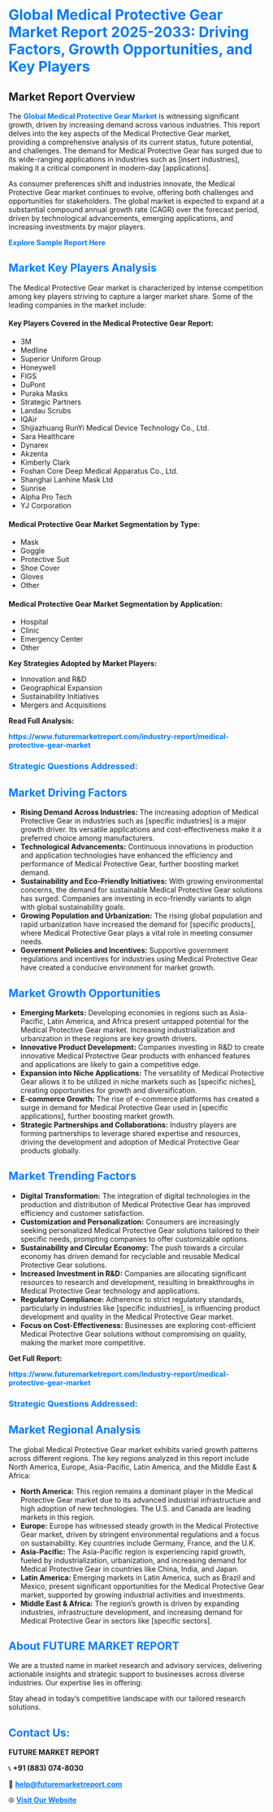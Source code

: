 <h1 style="color: #007BFF;">Global Medical Protective Gear Market Report 2025-2033: Driving Factors, Growth Opportunities, and Key Players</h1>

<section id="overview">
<h2>Market Report Overview</h2>
<p>The <a href="https://www.futuremarketreport.com/industry-report/medical-protective-gear-market" style="color: #007BFF; text-decoration: none;"><strong>Global Medical Protective Gear Market</strong></a> is witnessing significant growth, driven by increasing demand across various industries. This report delves into the key aspects of the Medical Protective Gear market, providing a comprehensive analysis of its current status, future potential, and challenges. The demand for Medical Protective Gear has surged due to its wide-ranging applications in industries such as [insert industries], making it a critical component in modern-day [applications].</p>
<p>As consumer preferences shift and industries innovate, the Medical Protective Gear market continues to evolve, offering both challenges and opportunities for stakeholders. The global market is expected to expand at a substantial compound annual growth rate (CAGR) over the forecast period, driven by technological advancements, emerging applications, and increasing investments by major players.</p>
</section>

<section id="overview">
<p><a href="https://www.futuremarketreport.com/request-sample/reportId=77738" style="color: #007BFF; text-decoration: none;"><strong>Explore Sample Report Here</strong></a></p>
</section>

<section id="key-players">
<h2 style="color: #007BFF;">Market Key Players Analysis</h2>
<p>The Medical Protective Gear market is characterized by intense competition among key players striving to capture a larger market share. Some of the leading companies in the market include:</p>
<h4>Key Players Covered in the Medical Protective Gear Report:</h4>
<ul><li>3M</li><li>Medline</li><li>Superior Uniform Group</li><li>Honeywell</li><li>FIGS</li><li>DuPont</li><li>Puraka Masks</li><li>Strategic Partners</li><li>Landau Scrubs</li><li>IQAir</li><li>Shijiazhuang RunYi Medical Device Technology Co., Ltd.</li><li>Sara Healthcare</li><li>Dynarex</li><li>Akzenta</li><li>Kimberly Clark</li><li>Foshan Core Deep Medical Apparatus Co., Ltd.</li><li>Shanghai Lanhine Mask Ltd</li><li>Sunrise</li><li>Alpha Pro Tech</li><li>YJ Corporation</li></ul>
<h4>Medical Protective Gear Market Segmentation by Type:</h4>
<ul><li>Mask</li><li>Goggle</li><li>Protective Suit</li><li>Shoe Cover</li><li>Gloves</li><li>Other</li></ul>

<h4>Medical Protective Gear Market Segmentation by Application:</h4>
<ul><li>Hospital</li><li>Clinic</li><li>Emergency Center</li><li>Other</li></ul>
<p><strong>Key Strategies Adopted by Market Players:</strong></p>
<ul>
<li>Innovation and R&D</li>
<li>Geographical Expansion</li>
<li>Sustainability Initiatives</li>
<li>Mergers and Acquisitions</li>
</ul>
</section>

<section>
<p><strong>Read Full Analysis: </strong></p><a href="https://www.futuremarketreport.com/industry-report/medical-protective-gear-market" style="color: #007BFF; text-decoration: none;"><strong>https://www.futuremarketreport.com/industry-report/medical-protective-gear-market</strong></a>
<h3 style="color: #007BFF;">Strategic Questions Addressed:</h3>
</section>

<section id="driving-factors">
<h2 style="color: #007BFF;">Market Driving Factors</h2>
<ul>
<li><strong>Rising Demand Across Industries:</strong> The increasing adoption of Medical Protective Gear in industries such as [specific industries] is a major growth driver. Its versatile applications and cost-effectiveness make it a preferred choice among manufacturers.</li>
<li><strong>Technological Advancements:</strong> Continuous innovations in production and application technologies have enhanced the efficiency and performance of Medical Protective Gear, further boosting market demand.</li>
<li><strong>Sustainability and Eco-Friendly Initiatives:</strong> With growing environmental concerns, the demand for sustainable Medical Protective Gear solutions has surged. Companies are investing in eco-friendly variants to align with global sustainability goals.</li>
<li><strong>Growing Population and Urbanization:</strong> The rising global population and rapid urbanization have increased the demand for [specific products], where Medical Protective Gear plays a vital role in meeting consumer needs.</li>
<li><strong>Government Policies and Incentives:</strong> Supportive government regulations and incentives for industries using Medical Protective Gear have created a conducive environment for market growth.</li>
</ul>
</section>

<section id="growth-opportunities">
<h2 style="color: #007BFF;">Market Growth Opportunities</h2>
<ul>
<li><strong>Emerging Markets:</strong> Developing economies in regions such as Asia-Pacific, Latin America, and Africa present untapped potential for the Medical Protective Gear market. Increasing industrialization and urbanization in these regions are key growth drivers.</li>
<li><strong>Innovative Product Development:</strong> Companies investing in R&D to create innovative Medical Protective Gear products with enhanced features and applications are likely to gain a competitive edge.</li>
<li><strong>Expansion into Niche Applications:</strong> The versatility of Medical Protective Gear allows it to be utilized in niche markets such as [specific niches], creating opportunities for growth and diversification.</li>
<li><strong>E-commerce Growth:</strong> The rise of e-commerce platforms has created a surge in demand for Medical Protective Gear used in [specific applications], further boosting market growth.</li>
<li><strong>Strategic Partnerships and Collaborations:</strong> Industry players are forming partnerships to leverage shared expertise and resources, driving the development and adoption of Medical Protective Gear products globally.</li>
</ul>
</section>

<section id="trending-factors">
<h2 style="color: #007BFF;">Market Trending Factors</h2>
<ul>
<li><strong>Digital Transformation:</strong> The integration of digital technologies in the production and distribution of Medical Protective Gear has improved efficiency and customer satisfaction.</li>
<li><strong>Customization and Personalization:</strong> Consumers are increasingly seeking personalized Medical Protective Gear solutions tailored to their specific needs, prompting companies to offer customizable options.</li>
<li><strong>Sustainability and Circular Economy:</strong> The push towards a circular economy has driven demand for recyclable and reusable Medical Protective Gear solutions.</li>
<li><strong>Increased Investment in R&D:</strong> Companies are allocating significant resources to research and development, resulting in breakthroughs in Medical Protective Gear technology and applications.</li>
<li><strong>Regulatory Compliance:</strong> Adherence to strict regulatory standards, particularly in industries like [specific industries], is influencing product development and quality in the Medical Protective Gear market.</li>
<li><strong>Focus on Cost-Effectiveness:</strong> Businesses are exploring cost-efficient Medical Protective Gear solutions without compromising on quality, making the market more competitive.</li>
</ul>
</section>

<section>
<p><strong>Get Full Report: </strong></p><a href="https://www.futuremarketreport.com/industry-report/medical-protective-gear-market" style="color: #007BFF; text-decoration: none;"><strong>https://www.futuremarketreport.com/industry-report/medical-protective-gear-market</strong></a>
<h3 style="color: #007BFF;">Strategic Questions Addressed:</h3>
</section>


<section id="regional-analysis">
<h2 style="color: #007BFF;">Market Regional Analysis</h2>
<p>The global Medical Protective Gear market exhibits varied growth patterns across different regions. The key regions analyzed in this report include North America, Europe, Asia-Pacific, Latin America, and the Middle East & Africa:</p>
<ul>
<li><strong>North America:</strong> This region remains a dominant player in the Medical Protective Gear market due to its advanced industrial infrastructure and high adoption of new technologies. The U.S. and Canada are leading markets in this region.</li>
<li><strong>Europe:</strong> Europe has witnessed steady growth in the Medical Protective Gear market, driven by stringent environmental regulations and a focus on sustainability. Key countries include Germany, France, and the U.K.</li>
<li><strong>Asia-Pacific:</strong> The Asia-Pacific region is experiencing rapid growth, fueled by industrialization, urbanization, and increasing demand for Medical Protective Gear in countries like China, India, and Japan.</li>
<li><strong>Latin America:</strong> Emerging markets in Latin America, such as Brazil and Mexico, present significant opportunities for the Medical Protective Gear market, supported by growing industrial activities and investments.</li>
<li><strong>Middle East & Africa:</strong> The region’s growth is driven by expanding industries, infrastructure development, and increasing demand for Medical Protective Gear in sectors like [specific sectors].</li>
</ul>
</section>

<footer>
<h2 style="color: #007BFF;">About FUTURE MARKET REPORT</h2>
<p>We are a trusted name in market research and advisory services, delivering actionable insights and strategic support to businesses across diverse industries. Our expertise lies in offering:</p>

<p>Stay ahead in today’s competitive landscape with our tailored research solutions.</p>

<h2 style="color: #007BFF;">Contact Us:</h2>
<p><strong>FUTURE MARKET REPORT</strong></p>
<p>📞 <strong>+91 (883) 074-8030</strong></p>
<p>📧 <strong><a href="mailto:help@futuremarketreport.com" style="color: #007BFF;">help@futuremarketreport.com</a></strong></p>
<p>🌐 <strong><a href="https://www.futuremarketreport.com/" style="color: #007BFF;">Visit Our Website</a></strong></p>
</footer>